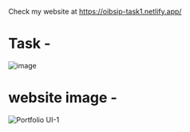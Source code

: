Check my website at https://oibsip-task1.netlify.app/

# Task - 
![image](https://user-images.githubusercontent.com/93007427/167268147-472990f7-f6ae-4a2b-968a-e2c0ff3fa3ac.png)

# website image - 
![Portfolio UI-1](https://user-images.githubusercontent.com/93007427/167265570-b56f8852-c62f-4d43-af1a-9848220315ba.jpg)
